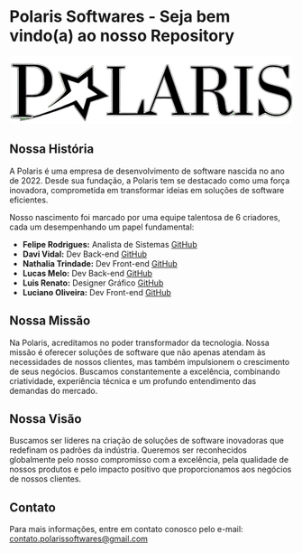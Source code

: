 # Polaris Softwares - Seja bem vindo(a) ao nosso Repository

<p align="center">
  <img src="https://github.com/polarissoftwares/site/blob/8fc12a6e6a963df0d67e1e3a6d957dd0a34ec4fe/Assets/img/LogoPolaris.jpg" alt="Logo empresa Polaris">
</p>


## Nossa História

A Polaris é uma empresa de desenvolvimento de software nascida no ano de 2022. Desde sua fundação, a Polaris tem se destacado como uma força inovadora, comprometida em transformar ideias em soluções de software eficientes.

Nosso nascimento foi marcado por uma equipe talentosa de 6 criadores, cada um desempenhando um papel fundamental:

- **Felipe Rodrigues:** Analista de Sistemas [GitHub](https://github.com/lferodrigues)
- **Davi Vidal:** Dev Back-end [GitHub](https://github.com/DaviVidal01)
- **Nathalia Trindade:** Dev Front-end [GitHub](https://github.com/NathaliaFT)
- **Lucas Melo:** Dev Back-end [GitHub](https://github.com/luquinha157)
- **Luis Renato:** Designer Gráfico [GitHub](https://github.com/Luisrenatou)
- **Luciano Oliveira:** Dev Front-end [GitHub](https://github.com/Lucianojr11)

## Nossa Missão

Na Polaris, acreditamos no poder transformador da tecnologia. Nossa missão é oferecer soluções de software que não apenas atendam às necessidades de nossos clientes, mas também impulsionem o crescimento de seus negócios. Buscamos constantemente a excelência, combinando criatividade, experiência técnica e um profundo entendimento das demandas do mercado.

## Nossa Visão

Buscamos ser líderes na criação de soluções de software inovadoras que redefinam os padrões da indústria. Queremos ser reconhecidos globalmente pelo nosso compromisso com a excelência, pela qualidade de nossos produtos e pelo impacto positivo que proporcionamos aos negócios de nossos clientes.

## Contato

Para mais informações, entre em contato conosco pelo e-mail: [contato.polarissoftwares@gmail.com](mailto:contato.polarissoftwares@gmail.com)

